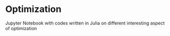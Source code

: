 # Optimization
Jupyter Notebook with codes written in Julia on different interesting aspect of optimization
